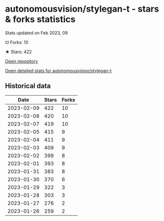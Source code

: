 # autonomousvision/stylegan-t - stars & forks statistics

Stats updated on Feb 2023, 09

☋ Forks: 10

★ Stars: 422

[Open repository](https://github.com/autonomousvision/stylegan-t)

[Open detailed stats for autonomousvision/stylegan-t](https://reviewgithub.com/rep/autonomousvision/stylegan-t)

## Historical data
| Date | Stars | Forks |
|------|-------|-------|
| 2023-02-09 | 422 | 10 | 
| 2023-02-08 | 420 | 10 | 
| 2023-02-07 | 419 | 10 | 
| 2023-02-05 | 415 | 9 | 
| 2023-02-04 | 411 | 9 | 
| 2023-02-03 | 409 | 9 | 
| 2023-02-02 | 399 | 8 | 
| 2023-02-01 | 393 | 8 | 
| 2023-01-31 | 383 | 8 | 
| 2023-01-30 | 370 | 6 | 
| 2023-01-29 | 322 | 3 | 
| 2023-01-28 | 303 | 3 | 
| 2023-01-27 | 276 | 2 | 
| 2023-01-26 | 259 | 2 | 

